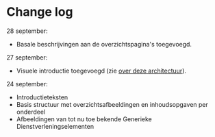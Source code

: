 # Change log

28 september:

- Basale beschrijvingen aan de overzichtspagina's toegevoegd.


27 september:

- Visuele introductie toegevoegd (zie [over deze architectuur](over_deze_architectuur.md)).

24 september:

- Introductieteksten
- Basis structuur met overzichtsafbeeldingen en inhoudsopgaven per onderdeel
- Afbeeldingen van tot nu toe bekende Generieke Dienstverleningselementen
